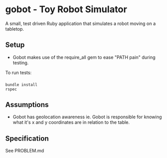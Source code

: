 # gobot - Toy Robot Simulator
A small, test driven Ruby application that simulates a robot moving on a tabletop.

Setup
-----------
- Gobot makes use of the require_all gem to ease "PATH pain" during testing.

To run tests:
### 
    bundle install
    rspec

Assumptions
-----------
- Gobot has geolocation awareness ie. Gobot is responsible for knowing what it's x and y coordinates are in relation to the table.

Specification
-----------
See PROBLEM.md